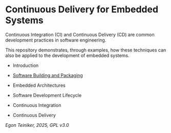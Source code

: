 # Continuous Delivery for Embedded Systems

Continuous Integration (CI) and Continuous Delivery (CD) are common development 
practices in software engineering. 

This repository demonstrates, through examples, how these techniques can also 
be applied to the development of embedded systems.

* Introduction

* [Software Building and Packaging](build-process/README.md)

* Embedded Architectures

* Software Development Lifecycle

* Continuous Integration

* Continuous Delivery


*Egon Teiniker, 2025, GPL v3.0*
